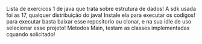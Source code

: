 Lista de exercicos 1 de java que trata sobre estrutura de dados! A sdk usada foi as 17, qualquer distribuição do java! 
Instale ela para executar os codigos! 
para executar basta baixar esse repositorio ou clonar, e na sua idle de uso selecionar esse projeto!
Metodos Main, testam as classes implementadas cquando solicitado!
